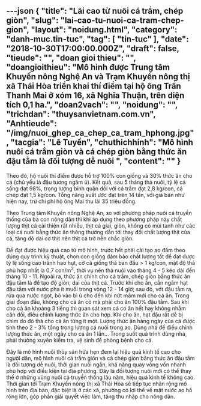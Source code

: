 ---json
{
    "title": "Lãi cao từ nuôi cá trắm, chép giòn",
    "slug": "lai-cao-tu-nuoi-ca-tram-chep-gion",
    "layout": "noidung.html",
    "category": "danh-muc.tin-tuc",
    "tag": [
        "tin-tuc"
    ],
    "date": "2018-10-30T17:00:00.000Z",
    "draft": false,
    "tieude": "",
    "doan gioi thieu": "",
    "doangioithieu": "Mô hình được Trung tâm Khuyến nông Nghệ An và Trạm Khuyến nông thị xã Thái Hòa triển khai thí điểm tại hộ ông Trần Thanh Mai ở xóm 16, xã Nghĩa Thuận, trên diện tích 0,1 ha.",
    "doan2vach": "",
    "noidung": "",
    "trichdan": "thuysanvietnam.com.vn",
    "Anhtieude": "/img/nuoi_ghep_ca_chep_ca_tram_hphong.jpg",
    "tacgia": "Lê Tuyến",
    "chuthichhinh": "Mô hình nuôi cá trắm giòn và cá chép giòn bằng thức ăn đậu tằm là đối tượng dễ nuôi ",
    "__content__": ""
}
---
<p>Theo đ&oacute;, hộ nu&ocirc;i th&iacute; điểm được hỗ trợ 100% con giống v&agrave; 30% thức ăn cho c&aacute; (chủ yếu l&agrave; đậu tương ng&acirc;m ủ). Kết quả, sau 5 th&aacute;ng thả nu&ocirc;i, tỷ lệ c&aacute; sống đạt 98%, trọng lượng b&igrave;nh qu&acirc;n đối với c&aacute; trắm đạt 2,8 kg/con, c&aacute; ch&eacute;p đạt 1,5 kg/con. Tổng năng suất ước đạt tr&ecirc;n 14 tấn, với gi&aacute; b&aacute;n như hiện nay, trừ chi ph&iacute; hộ&nbsp;&ocirc;ng Mai thu l&atilde;i 35 triệu đồng.</p>

<p>Theo Trung t&acirc;m Khuy&ecirc;́n n&ocirc;ng Ngh&ecirc;̣ An, so với phương ph&aacute;p nu&ocirc;i c&aacute; truyền thống của b&agrave; con n&ocirc;ng d&acirc;n th&igrave; khi &aacute;p dụng theo phương ph&aacute;p n&agrave;y chất lượng thịt c&aacute; cải thiện rất nhiều, thịt c&aacute; giai, gi&ograve;n, kh&ocirc;ng c&oacute; m&ugrave;i tanh như c&aacute;c loại c&aacute; nu&ocirc;i bằng thức ăn th&ocirc;ng thường dẫn tới thay đổi chất lượng thịt của c&aacute;, tăng độ dai cơ thịt n&ecirc;n thịt c&aacute; trở n&ecirc;n chắc gi&ograve;n.</p>

<p>Để đạt được hiệu quả cao từ m&ocirc; h&igrave;nh, trước hết phải cải tạo ao đầm theo đ&uacute;ng quy tr&igrave;nh kỹ thuật, chọn con giống đảm bảo chất lượng tốt để đạt được tỷ lệ sống cao tr&aacute;nh hao hụt, cỡ c&aacute; giống thả ban đầu &gt; 1 kg/con, mật độ thả ph&ugrave; hợp nhất l&agrave; 0,7 con/m<sup>2</sup>, thời vụ n&ecirc;n thả nu&ocirc;i v&agrave;o tháng 4 - 5 kéo dài đến tháng 10 - 11. Ngo&agrave;i ra, thức ăn ch&iacute;nh cho c&aacute; trắm, ch&eacute;p gi&ograve;n bằng thức ăn đậu tằm l&agrave; để tạo độ gi&ograve;n, dai của thịt c&aacute;. Trước khi cho ăn, cần ng&acirc;m hạt đậu tằm với nước pha &iacute;t muối trong v&ograve;ng 12 - 14 giờ; sau đ&oacute;, vớt đậu tằm ra, rửa qua nước ngọt, bỏ v&agrave;o b&igrave; ủ cho đến khi nứt mầm mới cho c&aacute; ăn. Trong giai đoạn đầu, kh&ocirc;ng cho c&aacute; ăn cỏ m&agrave; phải cho ăn 100% đậu tằm. Sau khi cho c&aacute; ăn khoảng 3 tiếng th&igrave; quan s&aacute;t xem c&aacute; c&oacute; ăn hết hay kh&ocirc;ng nhằm c&acirc;n đối, điều chỉnh lượng thức ăn cho hợp. Khi cho ăn, hạt đậu rất dễ bị ch&igrave;m do đ&oacute; thả cho c&aacute; ăn từng &iacute;t một. Lượng thức ăn h&agrave;ng ng&agrave;y của c&aacute; được t&iacute;nh theo 2 - 3% tổng trọng lượng c&aacute; nu&ocirc;i trong ao. D&ugrave;ng nh&aacute; để điều chỉnh lượng thức ăn, một ng&agrave;y cho c&aacute; ăn 1 lần... Trong suốt qu&aacute; tr&igrave;nh d&ugrave;ng nh&aacute;, phải thường xuy&ecirc;n kiểm tra, vệ sinh để ph&ograve;ng bệnh cho c&aacute;.</p>

<p>Đ&acirc;y l&agrave; m&ocirc; h&igrave;nh nu&ocirc;i thủy sản hứa hẹn đem lại hiệu quả kinh tế cao cho người d&acirc;n, m&ocirc; h&igrave;nh nu&ocirc;i c&aacute; trắm gi&ograve;n v&agrave; c&aacute; ch&eacute;p gi&ograve;n bằng thức ăn đậu tằm l&agrave; đối tượng dễ nu&ocirc;i, thời gian nu&ocirc;i ngắn, khả năng quay v&ograve;ng vốn nhanh ph&ugrave; hợp với điều kiện tại địa phương. Đ&acirc;y l&agrave; đối tượng nu&ocirc;i mới c&oacute; thể thay thế ở những v&ugrave;ng nu&ocirc;i c&aacute; truyền thống l&acirc;u năm, hiệu quả kinh tế kh&ocirc;ng cao. Thời gian tới Trạm Khuyến n&ocirc;ng thị x&atilde; Th&aacute;i H&ograve;a sẽ tiếp tục nh&acirc;n rộng m&ocirc; h&igrave;nh tr&ecirc;n địa b&agrave;n, đặc biệt l&agrave; ở c&aacute;c x&atilde;, phường c&oacute; lợi thế về mặt nước ao hồ rộng lớn, g&oacute;p phần giải quyết việc l&agrave;m, tăng thu nhập cho n&ocirc;ng d&acirc;n.</p>
